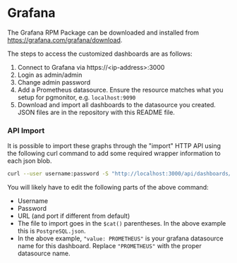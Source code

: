 # Grafana

The Grafana RPM Package can be downloaded and installed from https://grafana.com/grafana/download.

The steps to access the customized dashboards are as follows:

1. Connect to Grafana via https://&lt;ip-address&gt;:3000
1. Login as admin/admin
1. Change admin password
1. Add a Prometheus datasource. Ensure the resource matches what you setup for pgmonitor, e.g. `localhost:9090`
1. Download and import all dashboards to the datasource you created. JSON files are in the repository with this README file.

### API Import

It is possible to import these graphs through the "import" HTTP API using the following curl command to add some required wrapper information to each json blob.

```bash
curl --user username:password -S "http://localhost:3000/api/dashboards/import" -X POST -H 'Content-Type: application/json;charset=UTF-8' --data-binary "{  \"dashboard\" : $(cat PostgreSQL.json) , \"overwrite\":true, \"inputs\":[  {  \"name\":\"DS_PROMETHEUS\", \"type\":\"datasource\", \"pluginId\":\"prometheus\", \"value\":\"PROMETHEUS\" } ] }"
```
You will likely have to edit the following parts of the above command:

 - Username
 - Password
 - URL (and port if different from default)
 - The file to import goes in the `$cat()` parentheses. In the above example this is `PostgreSQL.json`.
 - In the above example, `"value: PROMETHEUS"` is your grafana datasource name for this dashboard. Replace `"PROMETHEUS"` with the proper datasource name.
